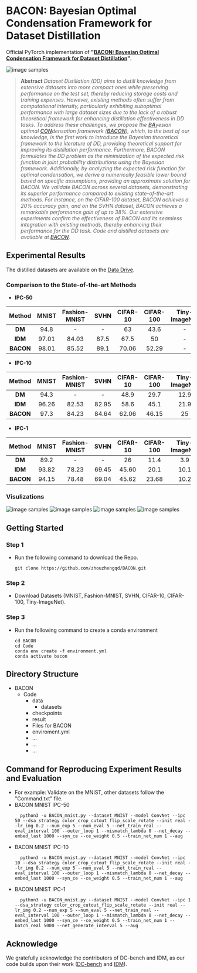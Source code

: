 # BACON: Bayesian Optimal Condensation Framework for Dataset Distillation
Official PyTorch implementation of **"[BACON: Bayesian Optimal Condensation Framework for Dataset Distillation](https://arxiv.org/)"**.
<!-- , submitted to **NeurIPS'25** -->

![image samples](./Fig/Fig6.png)

> **Abstract** *Dataset Distillation (DD) aims to distill knowledge from extensive datasets into more compact ones while preserving performance on the test set, thereby reducing storage costs and training expenses. However, existing methods often suffer from computational intensity, particularly exhibiting suboptimal performance with large dataset sizes due to the lack of a robust theoretical framework for enhancing distillation effectiveness in DD tasks. To address these challenges, we propose the <u>**BA**</u>yesian optimal <u>**CON**</u>densation framework (<u>**BACON**</u>), which, to the best of our knowledge, is the first work to introduce the Bayesian theoretical framework to the literature of DD, providing theoretical support for improving its distillation performance. Furthermore, BACON formulates the DD problem as the minimization of the expected risk function in joint probability distributions using the Bayesian framework. Additionally, by analyzing the expected risk function for optimal condensation, we derive a numerically feasible lower bound based on specific assumptions, providing an approximate solution for BACON. We validate BACON across several datasets, demonstrating its superior performance compared to existing state-of-the-art methods. For instance, on the CIFAR-100 dataset, BACON achieves a 20\% accuracy gain, and on the SVHN dataset, BACON achieves a remarkable performance gain of up to 38\%. Our extensive experiments confirm the effectiveness of BACON and its seamless integration with existing methods, thereby enhancing their performance for the DD task. Code and distilled datasets are available at [BACON]().* 

## Experimental Results
The distilled datasets are available on the [Data Drive](https://drive.google.com/drive/folders/1hZCowM21nfSOkRtm8VuK1lEpP7Bd1jCq?usp=sharing).
### Comparison to the State-of-the-art Methods
- **IPC-50**

| Method | MNIST | Fashion-MNIST | SVHN | CIFAR-10 | CIFAR-100 | Tiny-ImageNet |
| :------: | :-----:  | :----: | :-----: | :----: |:----: |:----: | 
| **DM** | 94.8 | - | - | 63 | 43.6 | - |
| **IDM** | 97.01 | 84.03 | 87.5 | 67.5 | 50 | - |
| **BACON** | 98.01 | 85.52 | 89.1 | 70.06 | 52.29 | - | 
- **IPC-10**

| Method | MNIST | Fashion-MNIST | SVHN | CIFAR-10 | CIFAR-100 | Tiny-ImageNet |
| :------: | :-----:  | :----: | :-----: | :----: |:----: |:----: | 
| **DM** | 94.3 | - | - | 48.9 | 29.7 | 12.9 |
| **IDM** | 96.26 | 82.53 | 82.95 | 58.6 | 45.1 | 21.9 |
| **BACON** | 97.3 | 84.23 | 84.64 | 62.06 | 46.15 | 25 | 
- **IPC-1**

| Method | MNIST | Fashion-MNIST | SVHN | CIFAR-10 | CIFAR-100 | Tiny-ImageNet |
| :------: | :-----:  | :----: | :-----: | :----: |:----: |:----: | 
| **DM** | 89.2 | - | - | 26 | 11.4 | 3.9 |
| **IDM** | 93.82 | 78.23 | 69.45 | 45.60 | 20.1 | 10.1 |
| **BACON** | 94.15 | 78.48 | 69.04 | 45.62 | 23.68 | 10.2 | 
### Visulizations
![image samples](./Fig/Fig7.png)
![image samples](./Fig/Fig8.png)
![image samples](./Fig/Fig9.png)
![image samples](./Fig/Fig10.png)
## Getting Started
### Step 1
- Run the following command to download the Repo.
  ```
  git clone https://github.com/zhouzhengqd/BACON.git
  ```
### Step 2
- Download Datasets (MNIST, Fashion-MNIST, SVHN, CIFAR-10, CIFAR-100, Tiny-ImageNet). 
<!-- - at [Dataset](https://drive.google.com/drive/folders/1hZCowM21nfSOkRtm8VuK1lEpP7Bd1jCq?usp=sharing). -->
### Step 3
- Run the following command to create a conda environment
    ```
    cd BACON
    cd Code
    conda env create -f environment.yml
    conda activate bacon
    ```
## Directory Structure
- BACON
    - Code
        - data
          - datasets
        - checkpoints
        - result
        - Files for BACON
        - enviroment.yml
        - ...
        - ...
        - ...

## Command for Reproducing Experiment Results and Evaluation
- For example: Validate on the MNIST, other datasets follow the "Command.txt" file.
- BACON MNIST IPC-50
  ```
    python3 -u BACON_mnist.py --dataset MNIST --model ConvNet --ipc 50 --dsa_strategy color_crop_cutout_flip_scale_rotate --init real --lr_img 0.2 --num_exp 5 --num_eval 5 --net_train_real --eval_interval 100 --outer_loop 1 --mismatch_lambda 0 --net_decay --embed_last 1000 --syn_ce --ce_weight 0.5 --train_net_num 1 --aug
  ```
- BACON MNIST IPC-10
  ```
    python3 -u BACON_mnist.py --dataset MNIST --model ConvNet --ipc 10 --dsa_strategy color_crop_cutout_flip_scale_rotate --init real --lr_img 0.2 --num_exp 5 --num_eval 5 --net_train_real --eval_interval 100 --outer_loop 1 --mismatch_lambda 0 --net_decay --embed_last 1000 --syn_ce --ce_weight 0.5 --train_net_num 1 --aug
  ```
- BACON MNIST IPC-1
  ```
    python3 -u BACON_mnist.py --dataset MNIST --model ConvNet --ipc 1 --dsa_strategy color_crop_cutout_flip_scale_rotate --init real --lr_img 0.2 --num_exp 5 --num_eval 5 --net_train_real --eval_interval 100 --outer_loop 1 --mismatch_lambda 0 --net_decay --embed_last 1000 --syn_ce --ce_weight 0.5 --train_net_num 1 --batch_real 5000 --net_generate_interval 5 --aug
  ```
## Acknowledge
We gratefully acknowledge the contributors of DC-bench and IDM, as our code builds upon their work ([DC-bench](https://github.com/justincui03/dc_benchmark?tab=readme-ov-file) and [IDM](https://github.com/uitrbn/IDM)).
<!-- ## Citation
```
@inproceedings{zhengnips24,
title = {BACON: Bayesian Optimal Condensation Framework for Dataset Distillation},
author = {Zheng Zhou, Hongbo Zhao, Guangliang Cheng, Xiangtai Li, ShuChang Lyu, Wenquan Feng, Qi Zhao},
booktitle = {Conference and Workshop on Neural Information Processing Systems (NeurIPS)},
year = {2024}
}
``` -->